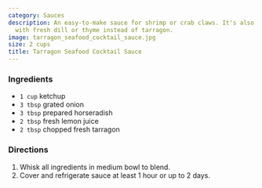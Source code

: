```yaml
---
category: Sauces
description: An easy-to-make sauce for shrimp or crab claws. It's also good prepared
  with fresh dill or thyme instead of tarragon.
image: tarragon_seafood_cocktail_sauce.jpg
size: 2 cups
title: Tarragon Seafood Cocktail Sauce
---
```


### Ingredients

* `1 cup` ketchup
* `3 tbsp` grated onion
* `3 tbsp` prepared horseradish
* `2 tbsp` fresh lemon juice
* `2 tbsp` chopped fresh tarragon

### Directions

1. Whisk all ingredients in medium bowl to blend. 
2. Cover and refrigerate sauce at least 1 hour or up to 2 days.